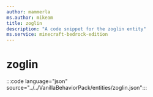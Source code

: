 ```yaml
---
author: mammerla
ms.author: mikeam
title: zoglin
description: "A code snippet for the zoglin entity"
ms.service: minecraft-bedrock-edition
---
```


# zoglin

:::code language="json" source="../../VanillaBehaviorPack/entities/zoglin.json":::
